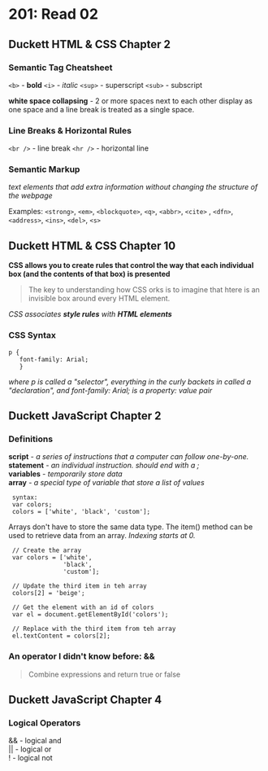 # 201: Read 02
## Duckett HTML & CSS Chapter 2

### Semantic Tag Cheatsheet
`<b>` - **bold**
`<i>` - *italic*
`<sup>` - superscript
`<sub>` - subscript

**white space collapsing** - 2 or more spaces next to each other display as one space and a line break is treated as a single space.

### Line Breaks & Horizontal Rules
`<br />` - line break
`<hr />` - horizontal line

### Semantic Markup
*text elements that add extra information without changing the structure of the webpage*

Examples: `<strong>`, `<em>`, `<blockquote>`, `<q>`, `<abbr>`, `<cite>` , `<dfn>`, `<address>`, `<ins>`, `<del>`, `<s>`

## Duckett HTML & CSS Chapter 10

**CSS allows you to create rules that control the way that each individual box (and the contents of that box) is presented**

> The key to understanding how CSS orks is to imagine that htere is an invisible box around every HTML element.

*CSS associates **style rules** with **HTML elements***

### CSS Syntax

    p {
       font-family: Arial;
       } 
*where p is called a "selector", everything in the curly backets in called a "declaration", and font-family: Arial; is a property: value pair*

## Duckett JavaScript Chapter 2

### Definitions
**script** - *a series of instructions that a computer can follow one-by-one.*    
**statement** - *an individual instruction.  should end with a ;*    
**variables** - *temporarily store data*    
**array** - *a special type of variable that store a list of values*    

     syntax:
     var colors;
     colors = ['white', 'black', 'custom'];
     
Arrays don't have to store the same data type.  The item() method can be used to retrieve data from an array.  *Indexing starts at 0.*

     // Create the array
     var colors = ['white', 
                   'black',
                   'custom'];
     
     // Update the third item in teh array
     colors[2] = 'beige';
     
     // Get the element with an id of colors
     var el = document.getElementById('colors');
     
     // Replace with the third item from teh array
     el.textContent = colors[2];
     
### An operator I didn't know before: &&
> Combine expressions and return true or false

## Duckett JavaScript Chapter 4

### Logical Operators
&& - logical and  
|| - logical or  
! - logical not  
